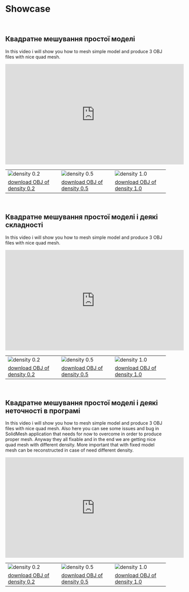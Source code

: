 # Showcase

<br>

## Квадратне мешування простої моделі

In this video i will show you how to mesh simple model and produce 3 OBJ files with nice quad mesh.

<iframe width="560" height="315" src="https://www.youtube.com/embed/l5E45xmSykg" frameborder="0" allow="accelerometer; autoplay; encrypted-media; gyroscope; picture-in-picture" allowfullscreen></iframe>

| | | |
|-|-|-|
| <img src="/showcase/115913_34/report/density_0.2.png" title="density 0.2"> | <img src="/showcase/115913_34/report/density_0.5.png" title="density 0.5"> | <img src="/showcase/115913_34/report/density_1.0.png" title="density 1.0"> |
|[download OBJ of density 0.2](showcase/115913_34/report/115913_34_0.2.obj ':ignore') | [download OBJ of density 0.5](showcase/115913_34/report/115913_34_0.5.obj ':ignore') |[download OBJ of density 1.0](showcase/115913_34/report/115913_34_1.0.obj ':ignore') | 


<br>

## Квадратне мешування простої моделі і деякі складності

In this video i will show you how to mesh simple model and produce 3 OBJ files with nice quad mesh.

<iframe width="560" height="315" src="https://www.youtube.com/embed/xP6CbH1AzGs" frameborder="0" allow="accelerometer; autoplay; encrypted-media; gyroscope; picture-in-picture" allowfullscreen></iframe>

| | | |
|-|-|-|
| <img src="/showcase/115913/report/density_0.2.png" title="density 0.2"> | <img src="/showcase/115913/report/density_0.5.png" title="density 0.5"> | <img src="/showcase/115913/report/density_1.0.png" title="density 1.0"> |
|[download OBJ of density 0.2](showcase/115913/report/115913_22_24_fixed_0.2.obj ':ignore') | [download OBJ of density 0.5](showcase/115913/report/115913_22_24_fixed_0.5.obj ':ignore') |[download OBJ of density 1.0](showcase/115913/report/115913_22_24_fixed_1.0.obj ':ignore') | 




<br>

## Квадратне мешування простої моделі і деякі неточності в програмі

In this video i will show you how to mesh simple model and produce 3 OBJ files with nice quad mesh. Also here you can see some issues and bug in SolidMesh application that needs for now to overcome in order to produce proper mesh. Anyway they all fixable and in the end we are getting nice quad mesh with different density. More important that with fixed model mesh can be reconstructed in case of need different density.

<iframe width="560" height="315" src="https://www.youtube.com/embed/SqRHmvQdqH0" frameborder="0" allow="accelerometer; autoplay; encrypted-media; gyroscope; picture-in-picture" allowfullscreen></iframe>

| | | |
|-|-|-|
| <img src="/showcase/q1q1/report/density_0.2.png" title="density 0.2"> | <img src="/showcase/q1q1/report/density_0.5.png" title="density 0.5"> | <img src="/showcase/q1q1/report/density_1.0.png" title="density 1.0"> |
|[download OBJ of density 0.2](showcase/q1q1/report/q1q1_0.2.obj ':ignore') | [download OBJ of density 0.5](showcase/q1q1/report/q1q1_0.5.obj ':ignore') |[download OBJ of density 1.0](showcase/q1q1/report/q1q1_1.0.obj ':ignore') | 